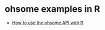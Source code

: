 # ohsome examples in R

* [How to use the ohsome API with R](https://github.com/GIScience/ohsome-examples/tree/master/R/ohsome-api-requests#readme)
